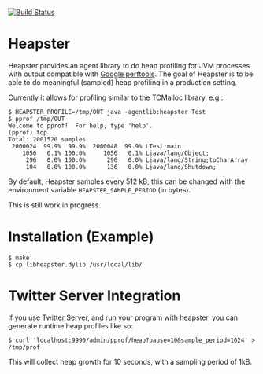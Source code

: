 [![Build Status](https://secure.travis-ci.org/mariusae/heapster.png)](http://travis-ci.org/mariusae/heapster)

# Heapster

Heapster provides an agent library to do heap profiling for JVM
processes with output compatible with
[Google perftools](https://github.com/gperftools/gperftools). The
goal of Heapster is to be able to do meaningful (sampled) heap
profiling in a production setting.

Currently it allows for profiling similar to the TCMalloc library,
e.g.:

    $ HEAPSTER_PROFILE=/tmp/OUT java -agentlib:heapster Test
    $ pprof /tmp/OUT
    Welcome to pprof!  For help, type 'help'.
    (pprof) top
    Total: 2001520 samples
     2000024  99.9%  99.9%  2000048  99.9% LTest;main
        1056   0.1% 100.0%     1056   0.1% Ljava/lang/Object;
         296   0.0% 100.0%      296   0.0% Ljava/lang/String;toCharArray
         104   0.0% 100.0%      136   0.0% Ljava/lang/Shutdown;

By default, Heapster samples every 512 kB, this can be changed with
the environment variable `HEAPSTER_SAMPLE_PERIOD` (in bytes).

This is still work in progress.

# Installation (Example)

    $ make
    $ cp libheapster.dylib /usr/local/lib/

# Twitter Server Integration

If you use [Twitter Server](https://github.com/twitter/twitter-server), and run your
program with heapster, you can generate runtime heap profiles like so:

    $ curl 'localhost:9990/admin/pprof/heap?pause=10&sample_period=1024' > /tmp/prof

This will collect heap growth for 10 seconds, with a sampling period
of 1kB.
